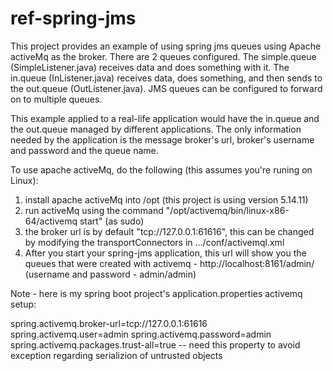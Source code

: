 # ref-spring-jms
This project provides an example of using spring jms queues using Apache activeMq as the broker. There are 2 queues configured.  The simple.queue (SimpleListener.java) receives data and does something with it.  The in.queue (InListener.java) receives data, does something, and then sends to the out.queue (OutListener.java).  JMS queues can be configured to forward on to multiple queues.

This example applied to a real-life application would have the in.queue and the out.queue managed by different applications.  The only information needed by the application is the message broker's url, broker's username and password and the queue name.

To use apache activeMq, do the following (this assumes you're runing on Linux):

1. install apache activeMq into /opt (this project is using version 5.14.11)
2. run activeMq using the command "/opt/activemq/bin/linux-x86-64/activemq start" (as sudo)
3. the broker url is by default "tcp://127.0.0.1:61616", this can be changed  by modifying the transportConnectors in .../conf/activemql.xml
4. After you start your spring-jms application, this url will show you the queues that were created with activemq - http://localhost:8161/admin/ (username and password - admin/admin)

Note - here is my spring boot project's application.properties activemq setup:

spring.activemq.broker-url=tcp://127.0.0.1:61616
spring.activemq.user=admin
spring.activemq.password=admin
spring.activemq.packages.trust-all=true -- need this property to avoid exception regarding serializion of untrusted objects
